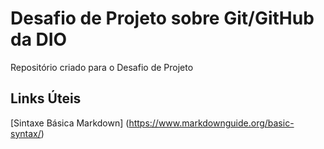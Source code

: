 # Desafio de Projeto sobre Git/GitHub da DIO
Repositório criado para o Desafio de Projeto

## Links Úteis
[Sintaxe Básica Markdown] (https://www.markdownguide.org/basic-syntax/)